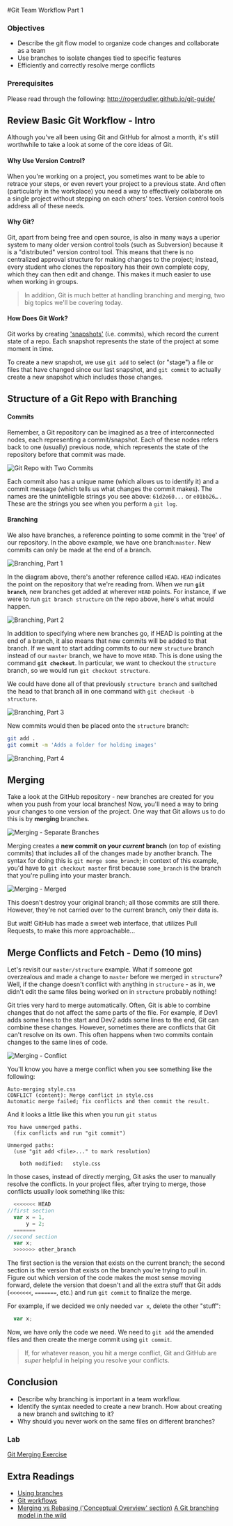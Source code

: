#Git Team Workflow Part 1

### Objectives
- Describe the git flow model to organize code changes and collaborate as a team
- Use branches to isolate changes tied to specific features
- Efficiently and correctly resolve merge conflicts

### Prerequisites
Please read through the following: http://rogerdudler.github.io/git-guide/
## Review Basic Git Workflow - Intro

Although you've all been using Git and GitHub for almost a month, it's still worthwhile to take a look at some of the core ideas of Git. 

#### Why Use Version Control?
When you're working on a project, you sometimes want to be able to retrace your steps, or even revert your project to a previous state.  And often (particularly in the workplace) you need a way to effectively collaborate on a single project without stepping on each others' toes. Version control tools address all of these needs.

#### Why Git?
Git, apart from being free and open source, is also in many ways a uperior system to many older version control tools (such as Subversion) because it is a "distributed" version control tool. This means that there is no centralized approval structure for making changes to the project; instead, every student who clones the repository has their own complete copy, which they can then edit and change. This makes it much easier to use when working in groups.

>In addition, Git is much better at handling branching and merging, two big topics we'll be covering today.

#### How Does Git Work?
Git works by creating ['snapshots'](https://git-scm.com/book/en/v1/Getting-Started-Git-Basics) (i.e. commits), which record the current state of a repo. Each snapshot represents the state of the project at some moment in time.

To create a new snapshot, we use `git add` to select (or "stage") a file or files that have changed since our last snapshot, and `git commit` to actually create a new snapshot which includes those changes.

## Structure of a Git Repo with Branching

#### Commits

Remember, a Git repository can be imagined as a tree of interconnected nodes, each representing a commit/snapshot. Each of these nodes refers back to one (usually) previous node, which represents the state of the repository before that commit was made.

![Git Repo with Two Commits](https://i.imgur.com/pUWMfdy.png)

Each commit also has a unique name (which allows us to identify it) and a commit message (which tells us what changes the commit makes). The names are the unintelligble strings you see above: `61d2e60...` or `e01bb26…` . These are the strings you see when you perform a `git log`.

#### Branching

We also have branches, a reference pointing to some commit in the 'tree' of our repository. In the above example, we have one branch:`master`.  New commits can only be made at the end of a branch.


![Branching, Part 1](https://i.imgur.com/OqSxDt2.png)

In the diagram above, there's another reference called `HEAD`. `HEAD` indicates the point on the repository that we're reading from. When we run **`git branch`**, new branches get added at wherever `HEAD` points. For instance, if we were to run `git branch structure` on the repo above, here's what would happen.

![Branching, Part 2](https://i.imgur.com/XeGw114.png)

In addition to specifying where new branches go, if HEAD is pointing at the end of a branch, it also means that new commits will be added to that branch. If we want to start adding commits to our new `structure` branch instead of our `master` branch, we have to move `HEAD`. This is done using the command **`git checkout`**. In particular, we want to checkout the `structure` branch, so we would run `git checkout structure`.  

We could have done all of that previously `structure branch` and switched the head to that branch all in one command with `git checkout -b structure`.

![Branching, Part 3](https://i.imgur.com/PblGpkm.png)

New commits would then be placed onto the `structure` branch:

```bash
git add .
git commit -m 'Adds a folder for holding images'
```

![Branching, Part 4](https://i.imgur.com/i1jhpYU.png)

## Merging

Take a look at the GitHub repository - new branches are created for you when you push from your local branches!  Now, you'll need a way to bring your changes to one version of the project. One way that Git allows us to do this is by __merging__ branches.

![Merging - Separate Branches](https://i.imgur.com/oIx2ou1.png)

Merging creates a **new commit on your *current* branch** (on top of existing commits) that includes all of the changes made by another branch. The syntax for doing this is `git merge some_branch`; in context of this example, you'd have to `git checkout master` first because `some_branch` is the branch that you're pulling into your master branch.

![Merging - Merged](https://i.imgur.com/C9osnhd.png)

This doesn't destroy your original branch; all those commits are still there. However, they're not carried over to the current branch, only their data is.

But wait!  GitHub has made a sweet web interface, that utilizes Pull Requests, to make this more approachable...

## Merge Conflicts and Fetch - Demo (10 mins)

Let's revisit our `master/structure` example.  What if someone got overzealous and made a change to `master` before we merged in `structure`? Well, if the change doesn't conflict with anything in `structure` - as in, we didn't edit the same files being worked on in `structure` probably nothing! 

Git tries very hard to merge automatically. Often, Git is able to combine changes that do not affect the same parts of the file. For example, if Dev1 adds some lines to the start and Dev2 adds some lines to the end, Git can combine these changes. However, sometimes there are conflicts that Git can't resolve on its own. This often happens when two commits contain changes to the same lines of code.

![Merging - Conflict](https://i.imgur.com/MlwCPN5.png)

You'll know you have a merge conflict when you see something like the following:

```
Auto-merging style.css
CONFLICT (content): Merge conflict in style.css
Automatic merge failed; fix conflicts and then commit the result.
```

And it looks a little like this when you run `git status`

```
You have unmerged paths.
  (fix conflicts and run "git commit")

Unmerged paths:
  (use "git add <file>..." to mark resolution)

	both modified:   style.css
```

In those cases, instead of directly merging, Git asks the user to manually resolve the conflicts. In your project files, after trying to merge, those conflicts usually look something like this:

```javascript
  <<<<<<< HEAD
//first section
  var x = 1, 
      y = 2;
  =======
//second section
  var x;
  >>>>>>> other_branch
```

The first section is the version that exists on the current branch; the second section is the version that exists on the branch you're trying to pull in. Figure out which version of the code makes the most sense moving forward, delete the version that doesn't and all the extra stuff that Git adds (`<<<<<<<`, `=======`, etc.) and run `git commit` to finalize the merge.

For example, if we decided we only needed `var x`, delete the other "stuff":

```javascript
  var x;
```

Now, we have only the code we need. We need to `git add` the amended files and then create the merge commit using `git commit`.  

>If, for whatever reason, you hit a merge conflict, Git and GitHub are _super_ helpful in helping you resolve your conflicts.

## Conclusion

- Describe why branching is important in a team workflow.
- Identify the syntax needed to create a new branch. How about creating a new branch and switching to it?
- Why should you never work on the same files on different branches?




### Lab

[Git Merging Exercise](https://github.com/flamingAvos/git-merging)


## Extra Readings

* [Using branches](https://www.atlassian.com/git/tutorials/using-branches)
* [Git workflows](https://www.atlassian.com/git/tutorials/comparing-workflows)
* [Merging vs Rebasing  ('Conceptual Overview' section)](https://www.atlassian.com/git/tutorials/merging-vs-rebasing)
   [A Git branching model in the wild](http://nvie.com/posts/a-successful-git-branching-model/)